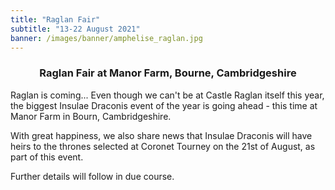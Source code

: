 ```yaml
---
title: "Raglan Fair"
subtitle: "13-22 August 2021"
banner: /images/banner/amphelise_raglan.jpg
---
```

<h3 style="text-align:center;">
Raglan Fair at Manor Farm, Bourne, Cambridgeshire</h3> 

<p>Raglan is coming... 
Even though we can't be at Castle Raglan itself this year, the biggest Insulae Draconis event of the year is going ahead - this time at Manor Farm in Bourn, Cambridgeshire.</p>
<p>With great happiness, we also share news that Insulae Draconis will have heirs to the thrones selected at Coronet Tourney on the 21st of August, as part of this event.</p>

<p>Further details will follow in due course.</p>
